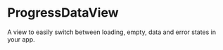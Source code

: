 # ProgressDataView
A view to easily switch between loading, empty, data and error states in your app.
